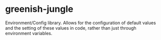 greenish-jungle
===============

Environment/Config library. Allows for the configuration of default values
and the setting of these values in code, rather than just through environment variables.
